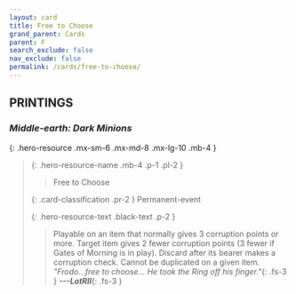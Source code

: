 ```yaml
---
layout: card
title: Free to Choose
grand_parent: Cards
parent: F
search_exclude: false
nav_exclude: false
permalink: /cards/free-to-choose/
---
```


## PRINTINGS


### _Middle-earth: Dark Minions_

{: .hero-resource .mx-sm-6 .mx-md-8 .mx-lg-10 .mb-4 }
> {: .hero-resource-name .mb-4 .p-1 .pl-2 }
> > <div class="card-mp"></div>
> > <div class="card-name">Free to Choose</div>
>
> {: .card-classification .pr-2 }
> Permanent-event
>
> {: .hero-resource-text .black-text .p-2 }
> > Playable on an item that normally gives 3 corruption points or more. Target item gives 2 fewer corruption points (3 fewer if Gates of Morning is in play). Discard after its bearer makes a corruption check. Cannot be duplicated on a given item. <br>_"Frodo...free to choose... He took the Ring off his finger."_{: .fs-3 } ***---&#65279;LotRII***{: .fs-3 } 
> 
